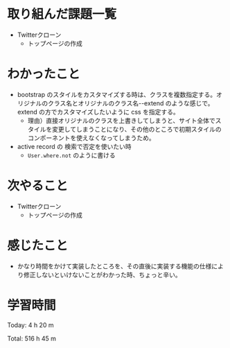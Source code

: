 # 取り組んだ課題一覧
- Twitterクローン
  - トップページの作成

# わかったこと
- bootstrap のスタイルをカスタマイズする時は、クラスを複数指定する。オリジナルのクラス名とオリジナルのクラス名--extend のような感じで。extend の方でカスタマイズしたいように css を指定する。
  - 理由）直接オリジナルのクラスを上書きしてしまうと、サイト全体でスタイルを変更してしまうことになり、その他のところで初期スタイルのコンポーネントを使えなくなってしまうため。
- active record の 検索で否定を使いたい時
  - `User.where.not` のように書ける

# 次やること
- Twitterクローン
  - トップページの作成

# 感じたこと
- かなり時間をかけて実装したところを、その直後に実装する機能の仕様により修正しないといけないことがわかった時、ちょっと辛い。

# 学習時間
Today: 4 h 20 m

Total: 516 h 45 m
